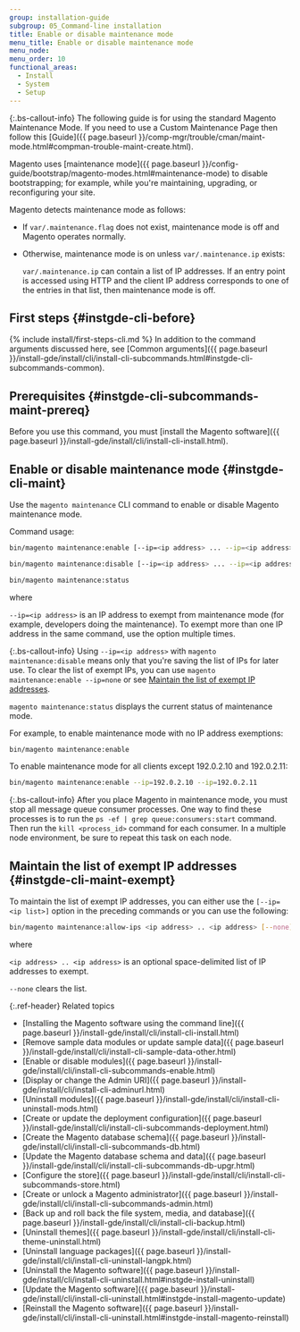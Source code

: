 ```yaml
---
group: installation-guide
subgroup: 05_Command-line installation
title: Enable or disable maintenance mode
menu_title: Enable or disable maintenance mode
menu_node:
menu_order: 10
functional_areas:
  - Install
  - System
  - Setup
---
```

{:.bs-callout-info}
The following guide is for using the standard Magento Maintenance Mode. If you need to use a Custom Maintenance Page then follow this [Guide]({{ page.baseurl }}/comp-mgr/trouble/cman/maint-mode.html#compman-trouble-maint-create.html).

Magento uses [maintenance mode]({{ page.baseurl }}/config-guide/bootstrap/magento-modes.html#maintenance-mode) to disable bootstrapping; for example, while you're maintaining, upgrading, or reconfiguring your site.

Magento detects maintenance mode as follows:

*  If `var/.maintenance.flag` does not exist, maintenance mode is off and Magento operates normally.
*  Otherwise, maintenance mode is on unless `var/.maintenance.ip` exists:

   `var/.maintenance.ip` can contain a list of IP addresses. If an entry point is accessed using HTTP and the client IP address corresponds to one of the entries in that list, then maintenance mode is off.

## First steps {#instgde-cli-before}
{% include install/first-steps-cli.md %}
In addition to the command arguments discussed here, see [Common arguments]({{ page.baseurl }}/install-gde/install/cli/install-cli-subcommands.html#instgde-cli-subcommands-common).

## Prerequisites {#instgde-cli-subcommands-maint-prereq}

Before you use this command, you must [install the Magento software]({{ page.baseurl }}/install-gde/install/cli/install-cli-install.html).

## Enable or disable maintenance mode {#instgde-cli-maint}

Use the `magento maintenance` CLI command to enable or disable Magento maintenance mode.

Command usage:

```bash
bin/magento maintenance:enable [--ip=<ip address> ... --ip=<ip address>] | [ip=none]
```

```bash
bin/magento maintenance:disable [--ip=<ip address> ... --ip=<ip address>] | [ip=none]
```

```bash
bin/magento maintenance:status
```

where

`--ip=<ip address>` is an IP address to exempt from maintenance mode (for example, developers doing the maintenance). To exempt more than one IP address in the same command, use the option multiple times.

{:.bs-callout-info}
Using `--ip=<ip address>` with `magento maintenance:disable` means only that you're saving the list of IPs for later use. To clear the list of exempt IPs, you can use `magento maintenance:enable --ip=none` or see [Maintain the list of exempt IP addresses](#instgde-cli-maint-exempt).

`magento maintenance:status` displays the current status of maintenance mode.

For example, to enable maintenance mode with no IP address exemptions:

```bash
bin/magento maintenance:enable
```

To enable maintenance mode for all clients except 192.0.2.10 and 192.0.2.11:

```bash
bin/magento maintenance:enable --ip=192.0.2.10 --ip=192.0.2.11
```

{:.bs-callout-info}
After you place Magento in maintenance mode, you must stop all message queue consumer processes. One way to find these processes is to run the `ps -ef | grep queue:consumers:start` command. Then run the `kill <process_id>` command for each consumer. In a multiple node environment, be sure to repeat this task on each node.

## Maintain the list of exempt IP addresses {#instgde-cli-maint-exempt}

To maintain the list of exempt IP addresses, you can either use the `[--ip=<ip list>]` option in the preceding commands or you can use the following:

```bash
bin/magento maintenance:allow-ips <ip address> .. <ip address> [--none]
```

where

`<ip address> .. <ip address>` is an optional space-delimited list of IP addresses to exempt.

`--none` clears the list.

{:.ref-header}
Related topics

*  [Installing the Magento software using the command line]({{ page.baseurl }}/install-gde/install/cli/install-cli-install.html)
*  [Remove sample data modules or update sample data]({{ page.baseurl }}/install-gde/install/cli/install-cli-sample-data-other.html)
*  [Enable or disable modules]({{ page.baseurl }}/install-gde/install/cli/install-cli-subcommands-enable.html)
*  [Display or change the Admin URI]({{ page.baseurl }}/install-gde/install/cli/install-cli-adminurl.html)
*  [Uninstall modules]({{ page.baseurl }}/install-gde/install/cli/install-cli-uninstall-mods.html)
*  [Create or update the deployment configuration]({{ page.baseurl }}/install-gde/install/cli/install-cli-subcommands-deployment.html)
*  [Create the Magento database schema]({{ page.baseurl }}/install-gde/install/cli/install-cli-subcommands-db.html)
*  [Update the Magento database schema and data]({{ page.baseurl }}/install-gde/install/cli/install-cli-subcommands-db-upgr.html)
*  [Configure the store]({{ page.baseurl }}/install-gde/install/cli/install-cli-subcommands-store.html)
*  [Create or unlock a Magento administrator]({{ page.baseurl }}/install-gde/install/cli/install-cli-subcommands-admin.html)
*  [Back up and roll back the file system, media, and database]({{ page.baseurl }}/install-gde/install/cli/install-cli-backup.html)
*  [Uninstall themes]({{ page.baseurl }}/install-gde/install/cli/install-cli-theme-uninstall.html)
*  [Uninstall language packages]({{ page.baseurl }}/install-gde/install/cli/install-cli-uninstall-langpk.html)
*  [Uninstall the Magento software]({{ page.baseurl }}/install-gde/install/cli/install-cli-uninstall.html#instgde-install-uninstall)
*  [Update the Magento software]({{ page.baseurl }}/install-gde/install/cli/install-cli-uninstall.html#instgde-install-magento-update)
*  [Reinstall the Magento software]({{ page.baseurl }}/install-gde/install/cli/install-cli-uninstall.html#instgde-install-magento-reinstall)
